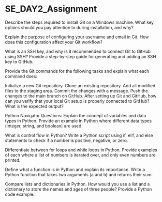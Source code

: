 # SE_DAY2_Assignment
Describe the steps required to install Git on a Windows machine. What key options should you pay attention to during installation, and why?

Explain the purpose of configuring your username and email in Git. How does this configuration affect your Git workflow?

What is an SSH key, and why is it recommended to connect Git to GitHub using SSH? Provide a step-by-step guide for generating and adding an SSH key to GitHub.

Provide the Git commands for the following tasks and explain what each command does:

Initialize a new Git repository.
Clone an existing repository.
Add all modified files to the staging area.
Commit the changes with a message.
Push the changes to the main branch on GitHub.
After setting up Git and GitHub, how can you verify that your local Git setup is properly connected to GitHub? What is the expected output?

Python Navigator Questions:
Explain the concept of variables and data types in Python. Provide an example in Python where different data types (integer, string, and boolean) are used.

What is control flow in Python? Write a Python script using if, elif, and else statements to check if a number is positive, negative, or zero.

Differentiate between for loops and while loops in Python. Provide examples of each where a list of numbers is iterated over, and only even numbers are printed.

Define what a function is in Python and explain its importance. Write a Python function that takes two arguments (a and b) and returns their sum.

Compare lists and dictionaries in Python. How would you use a list and a dictionary to store the names and ages of three people? Provide a Python code example.
